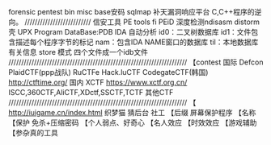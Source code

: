 forensic
pentest
bin
misc
base安码
sqlmap
补天漏洞响应平台
C,C++程序的逆向。
//////////////////////////
信安工具
PE tools
fi
PEiD
深度检测ndisasm distorm
壳
UPX
Program DataBase:PDB
IDA
自动分析
id0：二叉树数据库
id1：文件包含描述每个程序字节的标记
nam：包含IDA NAME窗口的数据库
til：本地数据库有关信息
store 模式
四个文件成一个idb文件
//////////////////////////////////////////////////////////////////////
【contest
国际
Defcon PlaidCTF(ppp战队) RuCTFe Hack.luCTF CodegateCTF(韩国)
http://ctftime.org/
国内
XCTF
https://www.xctf.org.cn/
ISCC,360CTF,AliCTF,XDctf,SSCTF,TCTF
其他CTF
//////////////////////////////////////////////////////////////////////
【
http://iuigame.cn/index.html
织梦猫 猜后台
社工
【后缀
屏幕保护程序
【名称
【保护
免杀+压缩密码
【个人弱点、好奇心
【名人效应
【时效效应
【游戏辅助
【参杂真的工具
